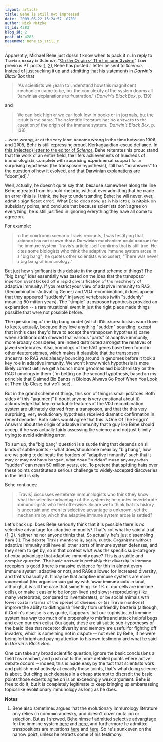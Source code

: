 ```yaml
---
layout: article
title: Behe is still not impressed
date: '2009-05-22 13:28:57 -0700'
author: Nick Matzke
mt_id: 4283
blog_id: 2
post_id: 4283
basename: behe_is_still_n
---
```

Apparently, Michael Behe just doesn't know when to pack it in.  In reply to Travis's essay in Science, "[On the Origin of The Immune System](http://www.sciencemag.org/cgi/content/full/324/5927/580)" (see previous PT posts: [1](http://pandasthumb.org/archives/2009/05/immune-cross-on.html), [2](http://pandasthumb.org/archives/2009/05/darwin-and-immu.html)), Behe has posted a letter he sent to _Science_.  Instead of just sucking it up and admitting that his statements in _Darwin's Black Box_ that 

> "As scientists we yearn to understand how this magnificent mechanism came to be, but the complexity of the system dooms all Darwinian explanations to frustration."  (_Darwin's Black Box_, p. 139)

and 

> We can look high or we can look low, in books or in journals, but the result is the same. The scientific literature has no answers to the question of the origin of the immune system. (_Darwin's Black Box_, p. 138)

...were wrong, or at the very least became wrong in the time between 1996 and 2005, Behe is still expressing proud, Kierkagaardian-esque defiance.  In [this (rejected) letter to the editor of _Science_](http://www.amazon.com/gp/blog/post/PLNKMARVIW62Q7BE), Behe reiterates his proud stand that the work of an entire field, the life's achievements of hundreds of immunologists, complete with surprising experimental support for a surprising hypothesis (the transposon hypothesis), still has "no answers" to the question of how it evolved, and that Darwinian explanations are "doom\[ed\]."

Well, actually, he doesn't quite say that, because somewhere along the line Behe retreated from his bold rhetoric, without ever admitting that he made an error (this is, I think, the key to understanding Behe: he will never, ever, admit a significant error).  What Behe does now, as in his letter, is nitpick on subsidiary points, and conclude that because scientists don't agree on everything, he is still justified in ignoring everything they have all come to agree on.

For example:

> In the courtroom scenario Travis recounts, I was testifying that science has not shown that a Darwinian mechanism could account for the immune system. Travis's article itself confirms that is still true. He cites some biologists who think the adaptive immune system arose in a "big bang"; he quotes other scientists who assert, "There was never a big bang of immunology."

But just how significant is this debate in the grand scheme of things?  The "big bang" idea essentially was based on the idea that the transposon insertion event kicked off a rapid diversification of the machinery of adaptive immunity.  If you restrict your view of adaptive immunity to RAG (Recombination-Activating Genes) and VDJ recombination, it does appear that they appeared "suddenly" in jawed vertebrates (with "suddenly" meaning 50 million years).  The "simple" transposon hypothesis provided an explanation -- a rare mutational event in just the right place made things possible that were not possible before.

The questioning of the big bang model (which IDists/creationists would love to keep, actually, because they love anything "sudden" sounding, except that in this case they'd have to accept the transposon hypothesis) came when additional data showed that various "parts" of adaptive immunity, more broadly considered, are indeed distributed amongst the relatives of jawed vertebrates.  Also, homologs of the RAG genes have been found in other deuterostomes, which makes it plausible that the transposon ancestral to RAG was already bouncing around in genomes before it took a key role in adaptive immunity.  We won't know which hypothesis is more likely correct until we get a bunch more genomes and biochemistry on the RAG homologs in them (I'm betting on the second hypothesis, based on my principle that Claimed Big Bangs in Biology Always Go Poof When You Look at Them Up Close; but we'll see).

But in the grand scheme of things, this sort of thing is small potatoes.  Both sides of this "argument" (I doubt anyone is very emotional about it) acknowledge that key remarkable features of the VDJ recombination system are ultimately derived from a transposon, and that the this very surprising, very evolutionary hypothesis received dramatic confirmation in recent decades.  Both sides would agree that this is One Of The Friggin' Answers about the origin of adaptive immunity that a guy like Behe should accept if he was actually fairly assessing the science and not just blindly trying to avoid admitting error.

To sum up, the "big bang" question is a subtle thing that depends on all kinds of subtle points -- what does/should one mean by "big bang", how are we going to delineate the borders of "adaptive immunity" such that it may or may not have banged, what does "sudden" mean anyway when "sudden" can mean 50 million years, etc.  To pretend that splitting hairs over these points constitutes a serious challenge to widely-accepted discoveries in the field is silly.

Behe continues:

> \[Travis\] discusses vertebrate immunologists who think they know what the selective advantage of the system is; he quotes invertebrate immunologists who feel otherwise. So are we to think that its history is uncertain and even its selective advantage is unknown, yet the mechanism by which the adaptive immune system arose is settled?

Let's back up.  Does Behe seriously think that it is possible there is _no_ selective advantage for adaptive immunity?  That's not what he said at trial ([1](http://www.talkorigins.org/faqs/dover/day12pm.html#day12pm42), [2](http://www.talkorigins.org/faqs/dover/day12pm.html#day12pm89)).  Neither he nor anyone thinks that.  So actually, he's just dissembling here \[1\].  The debate Travis mentions is, again, subtle.  Organisms without adaptive immunity still have all other sorts of immune system defenses, and they seem to get by, so in that context what was the specific sub-category of extra advantage that adaptive immunity gave?  This is a subtle and complex question.  The basic answer is probably that diversity in immune receptors is good (there is massive evidence for this in almost every immune system, adaptive or not), and RAGs allowed for increased diversity, and that's basically it.  It may be that adaptive immune systems are more economical (the organism can get by with fewer immune cells in total; although, it is still the case that something like 1% of our cells are immune cells), or make it easier to be longer-lived and slower-reproducing (like many vertebrates, compared to invertebrates), or be social animals with lower costs in terms of the spread of disease, or (as Travis mentions) improve the ability to distinguish friendly from unfriendly bacteria (although, if Crohn's disease is any guide, it appears that our sophisticated immune system has way too much of a propensity to misfire and attack helpful bugs and even our own cells).   But again, these are all subtle sub-hypotheses of the basic idea that receptor diversity and memory are useful for fighting off invaders, which is something not in dispute -- not even by Behe, if he were being forthright and paying attention to his own testimony and what he said in _Darwin's Black Box_.

One can take any broad scientific question, ignore the basic conclusions a field has reached, and push out to the more detailed points where active debate occurs -- indeed, this is made easy by the fact that scientists work and publish most actively at exactly those points, that's what doing science is about.  But citing such debates in a cheap attempt to discredit the basic points those experts agree on is an exceedingly weak argument.  Behe is free to do it, but it is completely legitimate to keep bringing up embarrassing topics like evolutionary immunology as long as he does.

**Notes**

1. Behe also sometimes argues that the evolutionary immunology literature only relies on common ancestry, and doesn't cover mutation or selection.  But as I showed, Behe himself admitted selective advangtage for the immune system [here](http://www.talkorigins.org/faqs/dover/day12pm.html#day12pm42) and [here](http://www.talkorigins.org/faqs/dover/day12pm.html#day12pm89), and furthermore he admitted transpositions are mutations [here](http://www.talkorigins.org/faqs/dover/day12am.html#day12am452) and [here](http://www.talkorigins.org/faqs/dover/day12pm.html#day12pm143).  So he's sunk even on the narrow point, unless he retracts some of his testimony.
